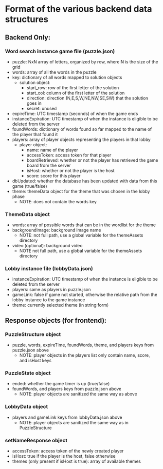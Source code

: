 # Format of the various backend data structures

## Backend Only:
### Word search instance game file (puzzle.json)
- puzzle: NxN array of letters, organized by row, where N is the size of the grid
- words: array of all the words in the puzzle
- key: dictionary of all words mapped to solution objects
    - solution object: 
        - start_row: row of the first letter of the solution
        - start_col: column of the first letter of the solution
        - direction: direction (N,E,S,W,NE,NW,SE,SW) that the solution goes in
        - secret: unused
- expireTime: UTC timestamp (seconds) of when the game ends
- instanceExpiration: UTC timestamp of when the instance is eligible to be deleted from the server
- foundWords: dictionary of words found so far mapped to the name of the player that found it
- players: array of player objects representing the players in that lobby
    - player object:
        - name: name of the player
        - accessToken: access token for that player
        - boardRetrieved: whether or not the player has retrieved the game board from the server
        - isHost: whether or not the player is the host
        - score: score for this player
- dbUpdated: whether the database has been updated with data from this game (true/false)
- theme: themeData object for the theme that was chosen in the lobby phase
    - NOTE: does not contain the words key

### ThemeData object
- words: array of possible words that can be in the wordlist for the theme
- backgroundImage: background image name
    - NOTE: not full path, use a global variable for the themeAssets directory
- video (optional): background video
    - NOTE not full path, use a global variable for the themeAssets directory
### Lobby instance file (lobbyData.json)
- instanceExpiration: UTC timestamp of when the instance is eligible to be deleted from the server
- players: same as players in puzzle.json
- gameLink: false if game not started, otherwise the relative path from the lobby instance to the game instance
- theme: currently selected theme (in string form)
## Response objects (for frontend):
### PuzzleStructure object
- puzzle, words, expireTime, foundWords, theme, and players keys from puzzle.json above
    - NOTE: player objects in the players list only contain name, score, and isHost keys
### PuzzleState object
- ended: whether the game timer is up (true/false)
- foundWords, and players keys from puzzle.json above
    - NOTE: player objects are sanitized the same way as above
### LobbyData object
- players and gameLink keys from lobbyData.json above
    - NOTE: player objects are sanitized the same way as in PuzzleStructure
### setNameResponse object
- accessToken: access token of the newly created player
- isHost: true if the player is the host, false otherwise
- themes (only present if isHost is true): array of available themes